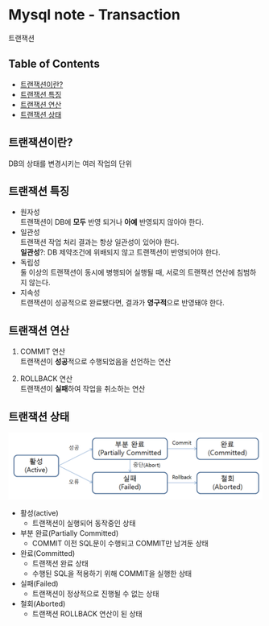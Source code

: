 # Mysql note - Transaction

트랜잭션

## Table of Contents

- [트랜잭션이란?](#트랜잭션이란?)
- [트랜잭션 특징](#트랜잭션-특징)
- [트랜잭션 연산](#트랜잭션-연산)
- [트랜잭션 상태](#트랜잭션-상태)

## 트랜잭션이란?

DB의 상태를 변경시키는 여러 작업의 단위


## 트랜잭션 특징

- 원자성<br>
트랜잭션이 DB에 **모두** 반영 되거나 **아예** 반영되지 않아야 한다.
- 일관성<br>
트랜잭션 작업 처리 결과는 항상 일관성이 있어야 한다.<br>
**일관성**?: DB 제약조건에 위배되지 않고 트랜젝션이 반영되어야 한다.
- 독립성<br>
둘 이상의 트랜잭션이 동시에 병행되어 실행될 때, 서로의 트랜잭션 연산에 침범하지 않는다.
- 지속성<br>
트랜잭션이 성공적으로 완료됐다면, 결과가 **영구적**으로 반영돼야 한다.

## 트랜잭션 연산

1. COMMIT 연산 <br>
트랜잭션이 **성공**적으로 수행되었음을 선언하는 연산

2. ROLLBACK 연산 <br>
트랜잭션이 **실패**하여 작업을 취소하는 연산

## 트랜잭션 상태
![트랜잭션 상태 이미지](transaction_status.png)
- 활성(active)
  - 트랜잭션이 실행되어 동작중인 상태
- 부분 완료(Partially Committed)
  - COMMIT 이전 SQL문이 수행되고 COMMIT만 남겨둔 상태
- 완료(Committed)
  - 트랜잭션 완료 상태
  - 수행된 SQL을 적용하기 위해 COMMIT을 실행한 상태
- 실패(Failed)
  - 트랜잭션이 정상적으로 진행될 수 없는 상태
- 철회(Aborted)
  - 트랜잭션 ROLLBACK 연산이 된 상태
